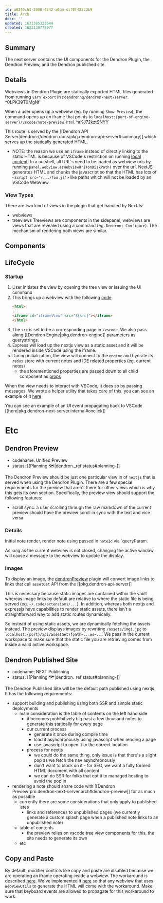 ```yaml
---
id: a0240c63-2000-4542-a0ba-d570f42323b9
title: Arch
desc: ''
updated: 1633385323644
created: 1622130772977
---
```


## Summary

The next server contains the UI components for the Dendron Plugin, the Dendron Preview, and the Dendron published site.

## Details

Webviews in Dendron Plugin are statically exported HTML files generated from running `yarn export` in `@dendronhq/dendron-next-server`.  ^0LPK39T0MgNf

When a user opens up a webview (eg. by running `Show Preview`), the command opens up an iframe that points to `localhost:{port-of-engine-server}/vscode/note-preview.html` ^aKJ72kztSNYY

This route is served by the [[Dendron API Server|dendron://dendron.docs/pkg.dendron-api-server#summary]] which serves up the statically generated HTML. 

- NOTE: the reason we use an `iframe` instead of directly linking to the static HTML is because of VSCode's restriction on running [local content](https://code.visualstudio.com/api/extension-guides/webview#loading-local-content). In a nutshell, all URL's need to be loaded as webview urls by running `panel.webview.asWebviewUri(onDiskPath)` over the url. NextJS generates HTML and chunks the javascript so that the HTML has lots of `<script src="/.../foo.js">` like paths which will not be loaded by an VSCode WebView. 

### View Types
There are two kind of views in the plugin that get handled by NextJs:
- webviews
- treeviews
Treeviews are components in the sidepanel, webviews are views that are revealed using a command (eg. `Dendron: Configure`). The mechanism of rendering both views are similar.


## Components

## LifeCycle

### Startup
1. User initiates the view by opening the tree view or issuing the UI command
1. This brings up a webview with the following [code](https://github.com/dendronhq/dendron/blob/master/packages/plugin-core/src/views/utils.ts)
    ```html
    <html> 
    ...
    <iframe id="iframeView" src="${src}"></iframe>
    </html>
    ```
1. The `src` is set to be a corresponding page in `/vscode`. We also pass along [[Dendron Engine|pkg.dendron-engine]] parameters as querystrings.
1. Express will load up the nextjs view as a static asset and it will be rendered inside VSCode using the iframe.
1. During initialization, the view will connect to the `engine` and hydrate its `redux` store with current notes and IDE related properties (eg. current notes)
    - the aforementioned properties are passed down to all child component as [props](https://github.com/dendronhq/dendron/blob/master/packages/dendron-next-server/pages/_app.tsx)

When the view needs to interact with VSCode, it does so by passing messages. We wrote a helper utility that takes care of this, you can see an example of it [here](https://github.com/dendronhq/dendron/blob/master/packages/dendron-next-server/pages/vscode/tree-view.tsx)

You can see an example of an UI event propagating back to VSCode [[here|pkg.dendron-next-server.internal#onclick]]


# Etc

## Dendron Preview 
- codename: Unified Preview
- status: [[Planning 🗺️|dendron._ref.status#planning-️]]

The Dendron Preview should be just one particular view in of `nextjs` that is served when using the Dendron Plugin. There are a few special requirements for the preview that aren't there for other views which is why this gets its own section. Specifically, the preview view should support the following features:

- scroll sync: a user scrolling through the raw markdown of the current preview should have the preview scroll in sync with the text and vice versa

### Details
Initial note render, render note using passed in `noteId` via `queryParam.

As long as the current webview is not closed, changing the active window will cause a message to the webview to update the display. 

### Images
To display an image, the [dendronPreview](https://github.com/dendronhq/dendron/blob/dev/packages/engine-server/src/markdown/remark/dendronPreview.ts) plugin will convert image links to links that call `assetGet` API from the [[pkg.dendron-api-server]]

This is necessary because static images are contained within the vault whereas image links by default are relative to where the static file is being served (eg. `~/.code/extensions/...`). In addition, whereas both nextjs and expressjs have capabilities to render static assets, there isn't a straightforward way to add static routes dynamically. 

So instead of using static assets, we are dynamically fetching the assets instead.  The preview displays images by rewriting `/assets/img1.jpg` to `localhost:{port}/api/assetGet?fpath=...ws=...` We pass in the current workspace to make sure that the static file you are retrieving comes from inside a valid active workspace. 

## Dendron Published Site
- codename: NEXT Publishing 
- status: [[Planning 🗺️|dendron._ref.status#planning-️]]

The Dendron Published Site will be the default path published using nextjs. It has the following requirements:

- support building and publishing using both SSR and simple static deployments
    - main consideration is the table of contents on the left hand side
        - it becomes prohibitively big past a few thousand notes to generate this statically for every page
        - our current process
            - generate it once during compile time
            - load it asynchronously using javascript when rending a page
            - use javascript to open it to the correct location
        - process for nextjs
            - we could do the same thing, only issue is that there's a slight pop as we fetch the nav asynchronously
            - don't want to block on it - for SEO, we want a fully formed HTML document with all content 
            - we can do SSR for folks that opt it to managed hosting to avoid the pop in
- rendering a note should share code with [[Dendron Preview|pro.dendron-next-server.arch#dendron-preview]] for as much as possible
    - currently there are some considerations that only apply to published istes
        - links and references to unpublished pages (we currently generate a custom splash page when a published note links to an unpublished note)
    - table of contents 
        - the preview relies on vscode tree view components for this, the site needs to generate its own
    - etc

## Copy and Paste

By default, modifier controls like copy and paste are disabled because we are operating an iframe operating inside a webview. The workaround is described [here](https://github.com/jevakallio/vscode-live-frame#command-key-combinations-copy-paste-select-all-are-disabled). We've implemented it [here](https://github.com/dendronhq/dendron/blob/master/packages/plugin-core/src/views/utils.ts) so that any webview that uses `WebViewUtils` to generate the HTML will come with the workaround. Make sure that keyboard events are allowed to propagate for this workaround to work. 
